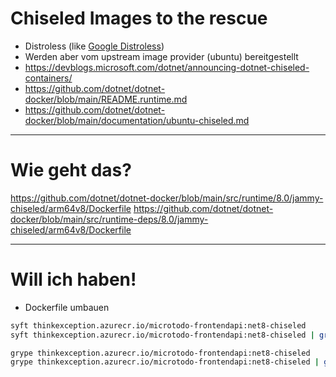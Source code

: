 # Chiseled Images to the rescue
- Distroless (like [Google Distroless](https://github.com/GoogleContainerTools/distroless))
- Werden aber vom upstream image provider (ubuntu) bereitgestellt
- https://devblogs.microsoft.com/dotnet/announcing-dotnet-chiseled-containers/
- https://github.com/dotnet/dotnet-docker/blob/main/README.runtime.md
- https://github.com/dotnet/dotnet-docker/blob/main/documentation/ubuntu-chiseled.md

---

# Wie geht das?
https://github.com/dotnet/dotnet-docker/blob/main/src/runtime/8.0/jammy-chiseled/arm64v8/Dockerfile
https://github.com/dotnet/dotnet-docker/blob/main/src/runtime-deps/8.0/jammy-chiseled/arm64v8/Dockerfile

---

# Will ich haben!
- Dockerfile umbauen

```bash
syft thinkexception.azurecr.io/microtodo-frontendapi:net8-chiseled
syft thinkexception.azurecr.io/microtodo-frontendapi:net8-chiseled | grep deb | wc -l

grype thinkexception.azurecr.io/microtodo-frontendapi:net8-chiseled
grype thinkexception.azurecr.io/microtodo-frontendapi:net8-chiseled | grep deb | wc -l
```

<!-- docker images --format "table {{.Repository}}\t{{.Tag}}\t{{.Size}}" | grep thinkexception.azurecr.io/microtodo-frontendap -->